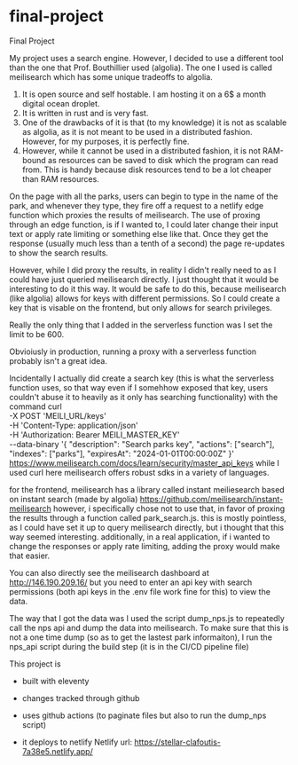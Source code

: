 # final-project
Final Project

My project uses a search engine. However, I decided to use a different tool than the one that Prof. Bouthillier used (algolia).
The one I used is called meilisearch which has some unique tradeoffs to algolia.
1. It is open source and self hostable. I am hosting it on a 6$ a month digital ocean droplet.
2. It is written in rust and is very fast.
3. One of the drawbacks of it is that (to my knowledge) it is not as scalable as algolia, as it is not meant to be used in a distributed fashion. However, for my purposes, it is perfectly fine.
4. However, while it cannot be used in a distributed fashion, it is not RAM-bound as resources can be saved to disk which the program can read from. This is handy because disk resources tend to be a lot cheaper than RAM resources.

On the page with all the parks, users can begin to type in the name of the park, and whenever they type, they fire off a request to a netlify edge function which proxies the results of meilisearch. The use of proxing through an edge function, is if I wanted to, I could later change their input text or apply rate limiting or something else like that.
Once they get the response (usually much less than a tenth of a second) the page re-updates to show the search results.

However, while I did proxy the results, in reality I didn't really need to as I could have just queried meilisearch directly. I just thought that it would be interesting to do it this way. It would be safe to do this, because meilisearch (like algolia) allows for keys with different permissions. So I could create a key that is visable on the frontend, but only allows for search privileges.


Really the only thing that I added in the serverless function was I set the limit to be 600.

Obvioiusly in production, running a proxy with a serverless function probably isn't a great idea.

Incidentally I actually did create a search key (this is what the serverless function uses, so that way even if I somehhow exposed that key, users couldn't abuse it to heavily as it only has searching functionality) with the command
curl \
  -X POST 'MEILI_URL/keys' \
  -H 'Content-Type: application/json' \
  -H 'Authorization: Bearer MEILI_MASTER_KEY' \
  --data-binary '{
    "description": "Search parks key",
    "actions": ["search"],
    "indexes": ["parks"],
    "expiresAt": "2024-01-01T00:00:00Z"
  }'
https://www.meilisearch.com/docs/learn/security/master_api_keys
while I used curl here meilisearch offers robust sdks in a variety of languages.

for the frontend, meilisearch has a library called instant meiliesearch based on instant search (made by algolia)
https://github.com/meilisearch/instant-meilisearch
however, i specifically chose not to use that, in favor of proxing the results through a function called park_search.js. this is mostly pointless, as I could have set it up to query meilisearch directly, but i thought that this way seemed interesting. additionally, in a real application, if i wanted to change the responses or apply rate limiting, adding the proxy would make that easier.



You can also directly see the meilisearch dashboard at http://146.190.209.16/ but you need to enter an api key with search permissions (both api keys in the .env file work fine for this) to view the data.


The way that I got the data was I used the script dump_nps.js to repeatedly call the nps api and dump the data into meilisearch.
To make sure that this is not a one time dump (so as to get the lastest park informaiton), I run the nps_api script during the build step (it is in the CI/CD pipeline file)

This project is
- built with eleventy

- changes tracked through github

- uses github actions (to paginate files but also to run the dump_nps script)

- it deploys to netlify
Netlify url:
https://stellar-clafoutis-7a38e5.netlify.app/
